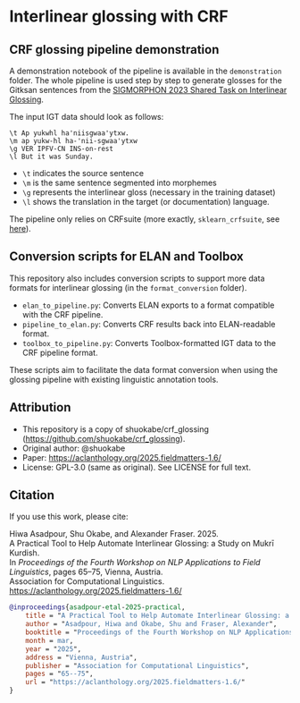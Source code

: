 # Interlinear glossing with CRF

## CRF glossing pipeline demonstration
A demonstration notebook of the pipeline is available in the `demonstration` folder.
The whole pipeline is used step by step to generate glosses for the Gitksan sentences from the [SIGMORPHON 2023 Shared Task on Interlinear Glossing](https://github.com/sigmorphon/2023GlossingST).

The input IGT data should look as follows:
```
\t Ap yukwhl ha'niisgwaa'ytxw.
\m ap yukw-hl ha-'nii-sgwaa'ytxw
\g VER IPFV-CN INS-on-rest
\l But it was Sunday.
```
- `\t` indicates the source sentence 
- `\m` is the same sentence segmented into morphemes
- `\g` represents the interlinear gloss (necessary in the training dataset)
- `\l` shows the translation in the target (or documentation) language.

The pipeline only relies on CRFsuite (more exactly, `sklearn_crfsuite`, see [here](https://sklearn-crfsuite.readthedocs.io)).

## Conversion scripts for ELAN and Toolbox
This repository also includes conversion scripts to support more data formats for interlinear glossing (in the `format_conversion` folder).

- `elan_to_pipeline.py`: Converts ELAN exports to a format compatible with the CRF pipeline.
- `pipeline_to_elan.py`: Converts CRF results back into ELAN-readable format.
- `toolbox_to_pipeline.py`: Converts Toolbox-formatted IGT data to the CRF pipeline format.

These scripts aim to facilitate the data format conversion when using the glossing pipeline with existing linguistic annotation tools.

## Attribution
- This repository is a copy of shuokabe/crf_glossing (https://github.com/shuokabe/crf_glossing).  
- Original author: @shuokabe  
- Paper: https://aclanthology.org/2025.fieldmatters-1.6/  
- License: GPL-3.0 (same as original). See LICENSE for full text.

## Citation
If you use this work, please cite:

Hiwa Asadpour, Shu Okabe, and Alexander Fraser. 2025.  
A Practical Tool to Help Automate Interlinear Glossing: a Study on Mukrī Kurdish.  
In *Proceedings of the Fourth Workshop on NLP Applications to Field Linguistics*, pages 65–75, Vienna, Austria.  
Association for Computational Linguistics.  
https://aclanthology.org/2025.fieldmatters-1.6/

```bibtex
@inproceedings{asadpour-etal-2025-practical,
    title = "A Practical Tool to Help Automate Interlinear Glossing: a Study on Mukrī Kurdish",
    author = "Asadpour, Hiwa and Okabe, Shu and Fraser, Alexander",
    booktitle = "Proceedings of the Fourth Workshop on NLP Applications to Field Linguistics",
    month = mar,
    year = "2025",
    address = "Vienna, Austria",
    publisher = "Association for Computational Linguistics",
    pages = "65--75",
    url = "https://aclanthology.org/2025.fieldmatters-1.6/"
}